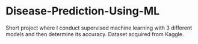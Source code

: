 # Disease-Prediction-Using-ML
Short project where I conduct supervised machine learning with 3 different models and then determine its accuracy. Dataset acquired from Kaggle. 
